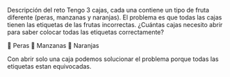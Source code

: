 Descripción del reto
Tengo 3 cajas, cada una contiene un tipo de fruta diferente (peras, manzanas y naranjas). El problema es que todas las cajas tienen las etiquetas de las frutas incorrectas. ¿Cuántas cajas necesito abrir para saber colocar todas las etiquetas correctamente?

🍐 Peras
🍎 Manzanas
🍊 Naranjas

Con abrir solo una caja podemos solucionar el problema porque todas las etiquetas estan equivocadas. 
